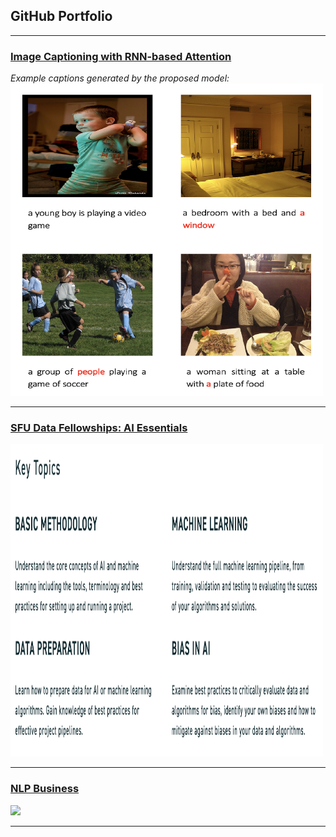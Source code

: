 ## GitHub Portfolio

---
### [Image Captioning with RNN-based Attention](/pdf/Image_Captioning_with_GRU_based_Attention_AI.pdf)

*Example captions generated by the proposed model:*
<img src="images/Example_result.png" width="500" height="500"/>


---
### [SFU Data Fellowships: AI Essentials](https://www.sfu.ca/big-data/online-data-science-course-data-fellowships?utm_source=Email_marketing&utm_medium=HTMLEmail&utm_campaign=Data_Fellowships)

<img src="images/AI_workshop.png" width="500" height="500"/>

---
### [NLP Business](/sample_page)
<img src="images/dummy_thumbnail.jpg?raw=true"/>

---
